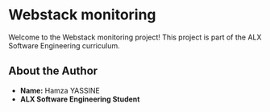 # Webstack monitoring

Welcome to the Webstack monitoring project! This project is part of the ALX Software Engineering curriculum.

## About the Author
- **Name:** Hamza YASSINE
- **ALX Software Engineering Student** 
